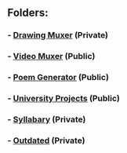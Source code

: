 ## Folders:
### - [Drawing Muxer](https://github.com/liam-robertson-drawing-muxer) (Private)
### - [Video Muxer](https://github.com/liam-robertson-video-muxer) (Public)
### - [Poem Generator](https://github.com/liam-robertson-poem-generator) (Public)
### - [University Projects](https://github.com/liam-robertson-university) (Public)
### - [Syllabary](https://github.com/liam-robertson-syllabary) (Private)
### - [Outdated](https://github.com/liam-robertson-outdated) (Private)
















